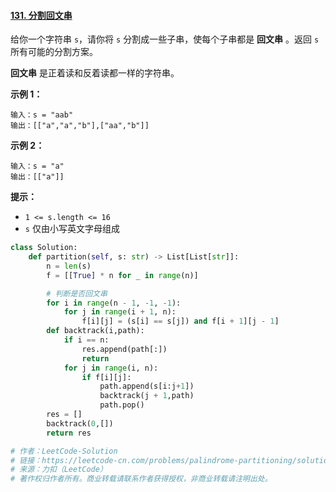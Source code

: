 #### [131. 分割回文串](https://leetcode-cn.com/problems/palindrome-partitioning/)

给你一个字符串 `s`，请你将 `s` 分割成一些子串，使每个子串都是 **回文串** 。返回 `s` 所有可能的分割方案。

**回文串** 是正着读和反着读都一样的字符串。

 

**示例 1：**

```
输入：s = "aab"
输出：[["a","a","b"],["aa","b"]]
```

**示例 2：**

```
输入：s = "a"
输出：[["a"]]
```

 

**提示：**

- `1 <= s.length <= 16`
- `s` 仅由小写英文字母组成

```python
class Solution:
    def partition(self, s: str) -> List[List[str]]:
        n = len(s)
        f = [[True] * n for _ in range(n)]

        # 判断是否回文串
        for i in range(n - 1, -1, -1):
            for j in range(i + 1, n):
                f[i][j] = (s[i] == s[j]) and f[i + 1][j - 1]
        def backtrack(i,path):
            if i == n:
                res.append(path[:])
                return
            for j in range(i, n):
                if f[i][j]:
                    path.append(s[i:j+1])
                    backtrack(j + 1,path)
                    path.pop()
        res = []
        backtrack(0,[])
        return res

# 作者：LeetCode-Solution
# 链接：https://leetcode-cn.com/problems/palindrome-partitioning/solution/fen-ge-hui-wen-chuan-by-leetcode-solutio-6jkv/
# 来源：力扣（LeetCode）
# 著作权归作者所有。商业转载请联系作者获得授权，非商业转载请注明出处。
```

